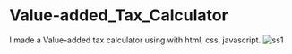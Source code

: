 # Value-added_Tax_Calculator
I made a Value-added tax calculator using with html, css, javascript.
![ss1](https://user-images.githubusercontent.com/80225142/221382112-3c8e79e5-8ec9-4d42-93e7-b2558057bbd9.png)
